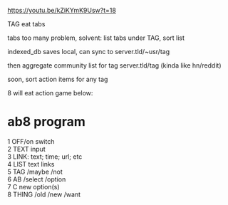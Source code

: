 https://youtu.be/kZiKYmK9Usw?t=18

TAG eat tabs

tabs too many problem, solvent: list tabs under TAG, sort list

indexed_db saves local, can sync to server.tld/~usr/tag

then aggregate community list for tag server.tld/tag (kinda like hn/reddit)

soon, sort action items for any tag

8 will eat action game below:

# ab8 program   
1 OFF/on switch    
2 TEXT input     
3 LINK: text; time; url; etc     
4 LIST text links      
5 TAG /maybe /not             
6 AB /select /option     
7 C new option(s)   
8 THING /old /new /want      


